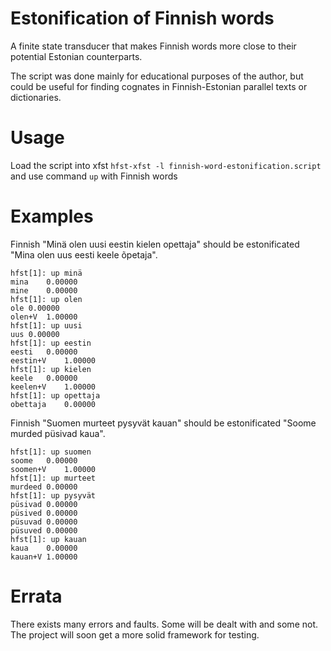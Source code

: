 # Estonification of Finnish words
A finite state transducer that makes Finnish words more close to their potential Estonian counterparts.

The script was done mainly for educational purposes of the author, but could be useful for finding cognates in Finnish-Estonian parallel texts or dictionaries.

# Usage
Load the script into xfst ```hfst-xfst -l finnish-word-estonification.script```
and use command ```up``` with Finnish words

# Examples
Finnish "Minä olen uusi eestin kielen opettaja" should be estonificated "Mina olen uus eesti keele õpetaja".
```
hfst[1]: up minä
mina	0.00000
mine	0.00000
hfst[1]: up olen
ole	0.00000
olen+V	1.00000
hfst[1]: up uusi
uus	0.00000
hfst[1]: up eestin
eesti	0.00000
eestin+V	1.00000
hfst[1]: up kielen
keele	0.00000
keelen+V	1.00000
hfst[1]: up opettaja
obettaja	0.00000
```

Finnish "Suomen murteet pysyvät kauan" should be estonificated "Soome murded püsivad kaua".
```
hfst[1]: up suomen
soome	0.00000
soomen+V	1.00000
hfst[1]: up murteet
murdeed	0.00000
hfst[1]: up pysyvät
püsivad	0.00000
püsived	0.00000
püsuvad	0.00000
püsuved	0.00000
hfst[1]: up kauan
kaua	0.00000
kauan+V	1.00000
```

# Errata
There exists many errors and faults. Some will be dealt with and some not. The project will soon get a more solid framework for testing.
